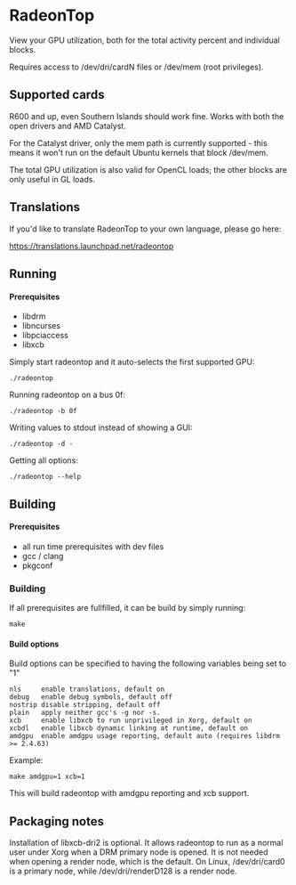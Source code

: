 RadeonTop
=========

View your GPU utilization, both for the total activity percent and individual blocks.

Requires access to /dev/dri/cardN files or /dev/mem (root privileges).

Supported cards
---------------

R600 and up, even Southern Islands should work fine.
Works with both the open drivers and AMD Catalyst.

For the Catalyst driver, only the mem path is currently supported - this
means it won't run on the default Ubuntu kernels that block /dev/mem.

The total GPU utilization is also valid for OpenCL loads; the other blocks
are only useful in GL loads.

Translations
------------

If you'd like to translate RadeonTop to your own language, please go here:

https://translations.launchpad.net/radeontop

Running
-------

#### Prerequisites

* libdrm
* libncurses
* libpciaccess
* libxcb


Simply start radeontop and it auto-selects the first supported GPU:

    ./radeontop


Running radeontop on a bus 0f:

    ./radeontop -b 0f


Writing values to stdout instead of showing a GUI:

    ./radeontop -d -


Getting all options:

    ./radeontop --help


Building
--------

#### Prerequisites
* all run time prerequisites with dev files
* gcc / clang
* pkgconf

### Building
If all prerequisites are fullfilled, it can be build by simply running:

    make

#### Build options

Build options can be specified to having the following variables being set to "1"

    nls     enable translations, default on
    debug   enable debug symbols, default off
    nostrip disable stripping, default off
    plain   apply neither gcc's -g nor -s.
    xcb     enable libxcb to run unprivileged in Xorg, default on
    xcbdl   enable libxcb dynamic linking at runtime, default on
    amdgpu  enable amdgpu usage reporting, default auto (requires libdrm >= 2.4.63)


Example:

    make amdgpu=1 xcb=1

This will build radeontop with amdgpu reporting and xcb support.


Packaging notes
--------

Installation of libxcb-dri2 is optional. It allows radeontop to run as
a normal user under Xorg when a DRM primary node is opened.
It is not needed when opening a render node, which is the default.
On Linux, /dev/dri/card0 is a primary node, while /dev/dri/renderD128
is a render node.

